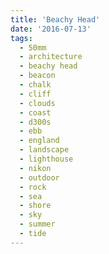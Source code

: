 ```yaml
---
title: 'Beachy Head'
date: '2016-07-13'
tags:
  - 50mm
  - architecture
  - beachy head
  - beacon
  - chalk
  - cliff
  - clouds
  - coast
  - d300s
  - ebb
  - england
  - landscape
  - lighthouse
  - nikon
  - outdoor
  - rock
  - sea
  - shore
  - sky
  - summer
  - tide
---
```

